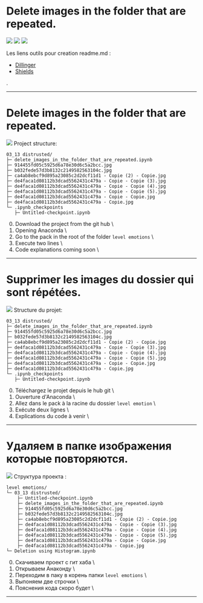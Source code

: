 
# Delete images in the folder that are repeated.
![](https://img.shields.io/badge/Langue-English-blue) ![](https://img.shields.io/badge/Langue-Fran%C3%A7ais-green) ![](https://img.shields.io/badge/Langue-%D0%A0%D1%83%D1%81%D1%81%D0%BA%D0%B8%D0%B9-red)


Les liens outils pour creation readme.md : 
- [Dillinger](https://dillinger.io/)
- [Shields](https://shields.io/)

.
***
# Delete images in the folder that are repeated.
![](https://img.shields.io/badge/Langue-English-blue)
Project structure:
```
03_13 distrusted/
├─ delete_images_in_the_folder_that_are_repeated.ipynb
├─ 914455fd05c5925d6a78e30d6c5a2bcc.jpg
├─ b032fede57d3b8132c2149582563104c.jpg
├─ ca4ab8ebcf9d895a23085c2d2dcf11d1 - Copie (2) - Copie.jpg
├─ de4faca1d08112b3dcad5562431c479a - Copie - Copie (3).jpg
├─ de4faca1d08112b3dcad5562431c479a - Copie - Copie (4).jpg
├─ de4faca1d08112b3dcad5562431c479a - Copie - Copie (5).jpg
├─ de4faca1d08112b3dcad5562431c479a - Copie - Copie.jpg
├─ de4faca1d08112b3dcad5562431c479a - Copie.jpg
└─ .ipynb_checkpoints
   ├─ Untitled-checkpoint.ipynb 
```
0. Download the project from the git hub \
1. Opening Anaconda \
2. Go to the pack in the root of the folder `level emotions` \
3. Execute two lines \
4. Code explanations coming soon \

***
# Supprimer les images du dossier qui sont répétées.
![](https://img.shields.io/badge/Langue-Fran%C3%A7ais-green)
Structure du projet:
```
03_13 distrusted/
├─ delete_images_in_the_folder_that_are_repeated.ipynb
├─ 914455fd05c5925d6a78e30d6c5a2bcc.jpg
├─ b032fede57d3b8132c2149582563104c.jpg
├─ ca4ab8ebcf9d895a23085c2d2dcf11d1 - Copie (2) - Copie.jpg
├─ de4faca1d08112b3dcad5562431c479a - Copie - Copie (3).jpg
├─ de4faca1d08112b3dcad5562431c479a - Copie - Copie (4).jpg
├─ de4faca1d08112b3dcad5562431c479a - Copie - Copie (5).jpg
├─ de4faca1d08112b3dcad5562431c479a - Copie - Copie.jpg
├─ de4faca1d08112b3dcad5562431c479a - Copie.jpg
└─ .ipynb_checkpoints
   ├─ Untitled-checkpoint.ipynb 
```

0. Téléchargez le projet depuis le hub git \
1. Ouverture d'Anaconda \
2. Allez dans le pack à la racine du dossier `level emotion` \
3. Exécute deux lignes \
4. Explications du code à venir \

***
# Удаляем в папке изображения которые повторяются.
![](https://img.shields.io/badge/Langue-%D0%A0%D1%83%D1%81%D1%81%D0%BA%D0%B8%D0%B9-red)
Структура проекта :
```
level emotions/
└─ 03_13 distrusted/
    ├─ Untitled-checkpoint.ipynb 
    ├─ delete_images_in_the_folder_that_are_repeated.ipynb
    ├─ 914455fd05c5925d6a78e30d6c5a2bcc.jpg
    ├─ b032fede57d3b8132c2149582563104c.jpg
    ├─ ca4ab8ebcf9d895a23085c2d2dcf11d1 - Copie (2) - Copie.jpg
    ├─ de4faca1d08112b3dcad5562431c479a - Copie - Copie (3).jpg
    ├─ de4faca1d08112b3dcad5562431c479a - Copie - Copie (4).jpg
    ├─ de4faca1d08112b3dcad5562431c479a - Copie - Copie (5).jpg
    ├─ de4faca1d08112b3dcad5562431c479a - Copie - Copie.jpg
    ├─ de4faca1d08112b3dcad5562431c479a - Copie.jpg
└─ Deletion using Histogram.ipynb
```
0. Скачиваем проект с гит хаба \
1. Открываем Анаконду \
2. Переходим в паку в корень папки `level emotions` \
3. Выпоняем две строчки  \
4. Пояснения кода скоро будет  \


***
